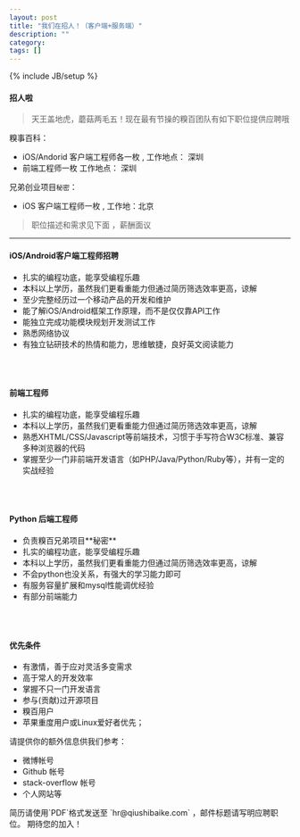 ```yaml
---
layout: post
title: "我们在招人！（客户端+服务端）"
description: ""
category: 
tags: []
---
```

{% include JB/setup %}


#### 招人啦
> 天王盖地虎，蘑菇两毛五！现在最有节操的糗百团队有如下职位提供应聘哦  

糗事百科：    
<ul>
	<li>iOS/Andorid 客户端工程师各一枚 , 工作地点： 深圳</li>
	<li>前端工程师一枚	工作地点： 深圳</li>
</ul>

兄弟创业项目`秘密`：  

* iOS 客户端工程师一枚 , 工作地：北京

> 职位描述和需求见下面 ，薪酬面议

------------------

#### iOS/Android客户端工程师招聘
<ul>
<li>扎实的编程功底，能享受编程乐趣 </li>
<li>本科以上学历，虽然我们更看重能力但通过简历筛选效率更高，谅解  </li>
<li>至少完整经历过一个移动产品的开发和维护 </li>
<li>能了解iOS/Android框架工作原理，而不是仅仅靠API工作 </li>
<li>能独立完成功能模块规划开发测试工作 </li>
<li>熟悉网络协议 </li>
<li>有独立钻研技术的热情和能力，思维敏捷，良好英文阅读能力 </li>
</ul>
<br /><br />

#### 前端工程师
<ul>
<li>扎实的编程功底，能享受编程乐趣</li>
<li>本科以上学历，虽然我们更看重能力但通过简历筛选效率更高，谅解 </li>
<li>熟悉XHTML/CSS/Javascript等前端技术，习惯于手写符合W3C标准、兼容多种浏览器的代码</li>
<li>掌握至少一门非前端开发语言（如PHP/Java/Python/Ruby等），并有一定的实战经验</li>
</ul>
<br /><br />  
  
#### Python 后端工程师
<ul>
<li>负责糗百兄弟项目**秘密**</li>
<li>扎实的编程功底，能享受编程乐趣 </li>
<li>本科以上学历，虽然我们更看重能力但通过简历筛选效率更高，谅解 </li>
<li>不会python也没关系，有强大的学习能力即可 </li>
<li>有服务容量扩展和mysql性能调优经验</li>
<li>有部分前端能力 	</li>
</ul>

<br /><br />

#### 优先条件
<ul>
<li>有激情，善于应对灵活多变需求 </li>
<li>高于常人的开发效率 </li>
<li>掌握不只一门开发语言 </li>
<li>参与(贡献)过开源项目 </li>
<li>糗百用户 </li>
<li>苹果重度用户或Linux爱好者优先；	</li>
</ul>


请提供你的额外信息供我们参考： 
<ul>
<li>微博帐号 </li>
<li>Github 帐号 </li>
<li>stack-overflow 帐号 </li>
<li>个人网站等 </li>
</ul>
简历请使用`PDF`格式发送至 `hr@qiushibaike.com` ，邮件标题请写明应聘职位。 期待您的加入！
